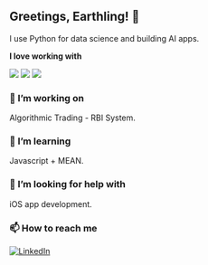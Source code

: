 ## Greetings, Earthling! 👋

I use Python for data science and building AI apps.

<div display="flex">

**I love working with**

<div display="flex">
  <img src="https://img.shields.io/badge/Python-3776AB?logo=python&logoColor=fff"/>
  <img src="https://img.shields.io/badge/R-%23276DC3.svg?logo=r&logoColor=white"/>
  <img src="https://img.shields.io/badge/C++-%2300599C.svg?logo=c%2B%2B&logoColor=white"/>
</div>

  
### 🔭 I’m working on

Algorithmic Trading - RBI System. 

### 🌱 I’m learning

Javascript + MEAN.

### 🤔 I’m looking for help with

iOS app development.

</div>

### 📫 How to reach me

<div display="flex">
  <a href="https://www.linkedin.com/in/rishabh-r-7659ba11a/">
    <img src="https://img.shields.io/badge/linkedin-%230077B5.svg?style=for-the-badge&logo=linkedin&logoColor=white" alt="LinkedIn"/>
  </a>
</div>



